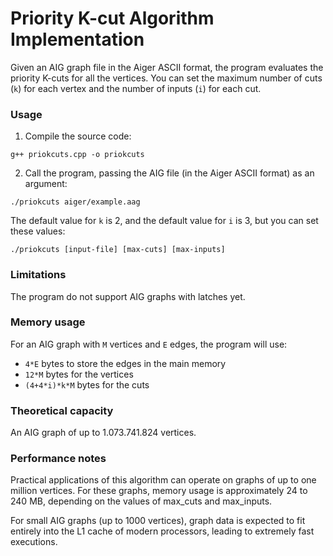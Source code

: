 # Priority K-cut Algorithm Implementation

Given an AIG graph file in the Aiger ASCII format, the program evaluates the priority K-cuts for all the vertices. You can set
the maximum number of cuts (`k`) for each vertex and the number of inputs (`i`) for each cut.

### Usage
1. Compile the source code:
```
g++ priokcuts.cpp -o priokcuts
```
2. Call the program, passing the AIG file (in the Aiger ASCII format) as an argument:
```
./priokcuts aiger/example.aag
```
The default value for `k` is 2, and the default value for `i` is 3, but you can set these values:
```
./priokcuts [input-file] [max-cuts] [max-inputs]
```
### Limitations
The program do not support AIG graphs with latches yet.

###	Memory usage

For an AIG graph with `M` vertices and `E` edges, the program will use:

* `4*E` bytes to store the edges in the main memory
* `12*M` bytes for the vertices
* `(4+4*i)*k*M` bytes for the cuts

### Theoretical capacity

An AIG graph of up to 1.073.741.824 vertices.

###	Performance notes

Practical applications of this algorithm can operate on graphs
of up to one million vertices. For these graphs, memory usage is
approximately 24 to 240 MB, depending on the values
of max_cuts and max_inputs.
	
For small AIG graphs (up to 1000 vertices), graph data is expected
to fit entirely into the L1 cache of modern processors,
leading to extremely fast executions.
